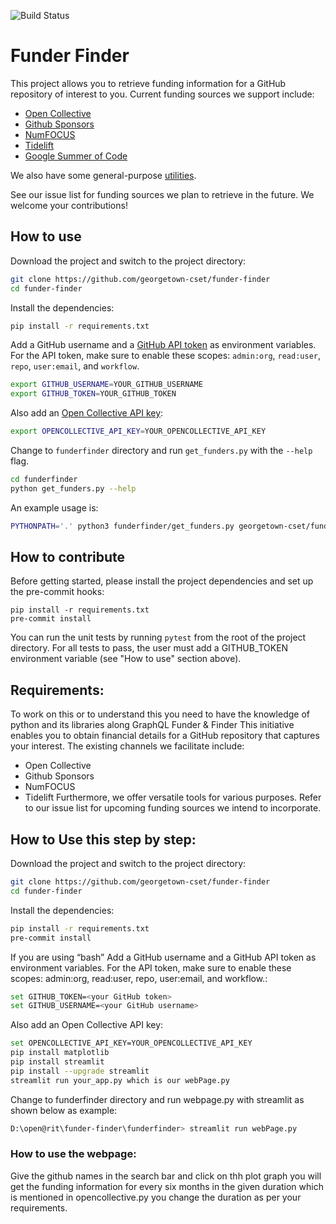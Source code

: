 ![Build Status](https://github.com/georgetown-cset/funder-finder/actions/workflows/main.yml/badge.svg)

# Funder Finder

This project allows you to retrieve funding information for a GitHub repository of interest to you. Current
funding sources we support include:

- [Open Collective](funderfinder/sources/opencollective.py)
- [Github Sponsors](funderfinder/sources/github_sponsors.py)
- [NumFOCUS](funderfinder/sources/numfocus.py)
- [Tidelift](funderfinder/sources/tidelift.py)
- [Google Summer of Code](fundefinder/sources/gsoc.py)

We also have some general-purpose [utilities](funderfinder/utils).

See our issue list for funding sources we plan to retrieve in the future. We welcome your contributions!

## How to use

Download the project and switch to the project directory:

```bash
git clone https://github.com/georgetown-cset/funder-finder
cd funder-finder
```

Install the dependencies:

```bash
pip install -r requirements.txt
```

Add a GitHub username and a [GitHub API token](https://docs.github.com/en/authentication/keeping-your-account-and-data-secure/creating-a-personal-access-token) as environment variables. For the API token, make sure to enable these scopes: `admin:org`, `read:user`, `repo`, `user:email`, and `workflow`.

```bash
export GITHUB_USERNAME=YOUR_GITHUB_USERNAME
export GITHUB_TOKEN=YOUR_GITHUB_TOKEN
```

Also add an [Open Collective API key](https://blog.opencollective.com/open-collective-graphql-api-preview/):

```bash
export OPENCOLLECTIVE_API_KEY=YOUR_OPENCOLLECTIVE_API_KEY
```

Change to `funderfinder` directory and run `get_funders.py` with the `--help` flag.

```bash
cd funderfinder
python get_funders.py --help
```

An example usage is:

```bash
PYTHONPATH='.' python3 funderfinder/get_funders.py georgetown-cset/funder-finder
```

## How to contribute

Before getting started, please install the project dependencies and set up the pre-commit hooks:

```
pip install -r requirements.txt
pre-commit install
```

You can run the unit tests by running `pytest` from the root of the project directory. For all tests to pass, the user must add a GITHUB_TOKEN environment variable (see "How to use" section above).


## Requirements:
To work on this or to understand this you need to have the knowledge of python and its libraries along GraphQL
Funder & Finder
This initiative enables you to obtain financial details for a GitHub repository that captures your interest. The existing channels we facilitate include:
- Open Collective
- Github Sponsors
- NumFOCUS
- Tidelift
Furthermore, we offer versatile tools for various purposes.
Refer to our issue list for upcoming funding sources we intend to incorporate.

## How to Use this step by step:
Download the project and switch to the project directory:
```bash
git clone https://github.com/georgetown-cset/funder-finder
cd funder-finder
```

Install the dependencies:
```bash
pip install -r requirements.txt
pre-commit install
```
If you are using “bash” Add a GitHub username and a GitHub API token as environment variables. For the API token, make sure to enable these scopes: admin:org, read:user, repo, user:email, and workflow.:
```bash
set GITHUB_TOKEN=<your GitHub token>
set GITHUB_USERNAME=<your GitHub username>
```
Also add an Open Collective API key:
```bash
set OPENCOLLECTIVE_API_KEY=YOUR_OPENCOLLECTIVE_API_KEY
pip install matplotlib
pip install streamlit
pip install --upgrade streamlit
streamlit run your_app.py which is our webPage.py
```
Change to funderfinder directory and run webpage.py with streamlit as shown below as example:
```bash
D:\open@rit\funder-finder\funderfinder> streamlit run webPage.py
```

### How to use the webpage:
Give the github names in the search bar and click on thh plot graph you will get the funding information for every six months in the given duration which is mentioned in opencollective.py you change the duration as per your requirements.
